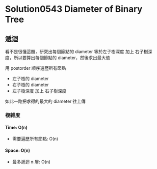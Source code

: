 # Solution0543 Diameter of Binary Tree

## 遞迴

看不是很懂這題，研究出每個節點的 diameter 等於左子樹深度 加上 右子樹深度，所以要算出每個節點的 diameter，然後求出最大值

用 postorder 順序遍歷所有節點
- 左子樹的 diameter
- 右子樹的 diameter
- 左子樹深度 加上 右子樹深度

如此一路把求得的最大的 diameter 往上傳

### 複雜度

#### Time: O(n)
- 需要遍歷所有節點: O(n)

#### Space: O(n)
- 最多遞迴 n 層: O(n)